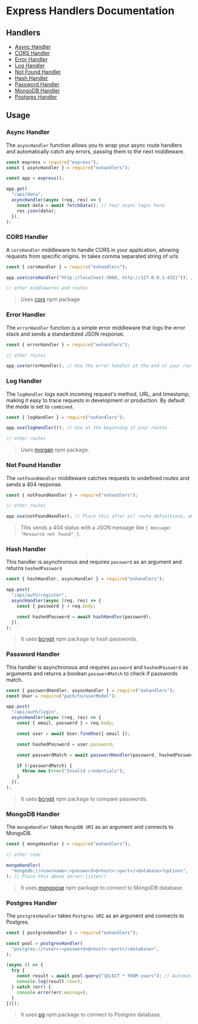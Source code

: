 # Express Handlers Documentation

## Handlers

- [Async Handler](#async-handler)
- [CORS Handler](#cors-handler)
- [Error Handler](#error-handler)
- [Log Handler](#log-handler)
- [Not Found Handler](#not-found-handler)
- [Hash Handler](#hash-handler)
- [Password Handler](#password-handler)
- [MongoDB Handler](#mongo-handler)
- [Postgres Handler](#postgres-handler)

## Usage

### Async Handler

The `asyncHandler` function allows you to wrap your async route handlers and automatically catch any errors, passing them to the next middleware.

```javascript
const express = require("express");
const { asyncHandler } = require("exhandlers");

const app = express();

app.get(
  "/api/data",
  asyncHandler(async (req, res) => {
    const data = await fetchData(); // Your async logic here
    res.json(data);
  }),
);
```

### CORS Handler

A `corsHandler` middleware to handle CORS in your application, allowing requests from specific origins. In takes comma separated string of urls

```javascript
const { corsHandler } = require("exhandlers");

app.use(corsHandler("http://localhost:3000, http://127.0.0.1:4321")); // Put this right after intializing express

// other middlewares and routes
```

> Uses [cors](https://www.npmjs.com/package/cors) npm package

### Error Handler

The `errorHandler` function is a simple error middleware that logs the error stack and sends a standardized JSON response.

```javascript
const { errorHandler } = require("exhandlers");

// other routes

app.use(errorHandler); // Use the error handler at the end of your routes, below notFoundHandler
```

### Log Handler

The `logHandler` logs each incoming request's method, URL, and timestamp, making it easy to trace requests in development or production. By default the mode is set to `combined`.

```javascript
const { logHandler } = require("exhandlers");

app.use(logHandler()); // Use at the beginning of your routes

// other routes
```

> Uses [morgan](https://www.npmjs.com/package/morgan) npm package.

### Not Found Handler

The `notFoundHandler` middleware catches requests to undefined routes and sends a 404 response.

```javascript
const { notFoundHandler } = require("exhandlers");

// other routes

app.use(notFoundHandler); // Place this after all route definitions, above errorHandler
```

> This sends a 404 status with a JSON message like `{ message: "Resource not found" }`.

### Hash Handler

This handler is asynchronous and requires `password` as an argument and returns `hashedPassword`

```js
const { hashHandler, asyncHandler } = require("exhandlers");

app.post(
  "/api/auth/register",
  asyncHandler(async (req, res) => {
    const { password } = req.body;

    const hashedPassword = await hashHandler(password);
  }),
);
```

> It uses [bcrypt](https://www.npmjs.com/package/bcrypt) npm package to hash passwords.

### Password Handler

This handler is asynchronous and requires `password` and `hashedPassword` as arguments and returns a boolean `passwordMatch` to check if passwords match.

```js
const { passwordHandler, asyncHandler } = require("exhandlers");
const User = require("path/to/userModel");

app.post(
  "/api/auth/login",
  asyncHandler(async (req, res) => {
    const { email, password } = req.body;

    const user = await User.findOne({ email });

    const hashedPassword = user.password;

    const passwordMatch = await passwordHandler(password, hashedPassword);

    if (!passwordMatch) {
      throw new Error("Invalid credentials");
    }
  }),
);
```

> It uses [bcrypt](https://www.npmjs.com/package/bcrypt) npm package to compare passwords.

### MongoDB Handler

The `mongoHandler` takes `MongoDB URI` as an argument and connects to MongoDB.

```javascript
const { mongoHandler } = require("exhandlers");

// other code

mongoHandler(
  "mongodb://<username>:<password>@<host>:<port>/<database>?options",
); // Place this above server.listen()
```

> It uses [mongoose](https://www.npmjs.com/package/mongoose) npm package to connect to MongoDB database.

### Postgres Handler

The `postgresHandler` takes `Postgres URI` as an argument and connects to Postgres.

```javascript
const { postgresHandler } = require("exhandlers");

const pool = postgresHandler(
  "postgres://<user>:<password>@<host>:<port>/<database>",
);

(async () => {
  try {
    const result = await pool.query("SELECT * FROM users"); // Automatically uses a pooled connection
    console.log(result.rows);
  } catch (err) {
    console.error(err.message);
  }
})();
```

> It uses [pg](https://www.npmjs.com/package/pg) npm package to connect to Postgres database.
